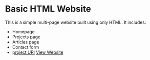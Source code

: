 # Basic HTML Website

This is a simple multi-page website built using only HTML. It includes:

- Homepage
- Projects page
- Articles page
- Contact form
- 
  [project URl](https://roadmap.sh/projects/basic-html-website)
[View Website](https://Alone-xoxo.github.io/Basic-HTML-Website/)
